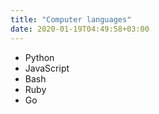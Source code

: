 ```yaml
---
title: "Computer languages"
date: 2020-01-19T04:49:58+03:00
---
```


- Python
- JavaScript
- Bash
- Ruby
- Go
